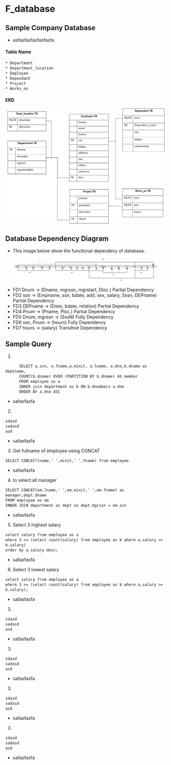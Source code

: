# F_database


## Sample Company Database
* asfasfasfasfasfasfa
#### Table Name
    * Department
    * Department_location
    * Employee
    * Dependant
    * Project
    * Works_on
#### ERD
![Alt](https://github.com/Rllein1/F_database/blob/main/db.png)

## Database Dependency Diagram
* This image below show the functional dependecy of database.
![Alt](https://github.com/Rllein1/F_database/blob/main/FDD.png)
* FD1 Dnum  -> (Dname, mgrssn, mgrstart, Dloc.) Partial Dependency
* FD2 ssn   ->   (Empname, ssn, bdate, add, sex, salary, Sssn, DEPname) Partial Dependency
* FD3 DEPname   ->   (Dsex, bdate, relation) Partial Dependency
* FD4 Pnum  ->  (Pname, Ploc.) Partial Dependency
* FD5 Dnum, mgrssn  ->  (SssN) Fully Dependency
* FD6 ssn, Pnum  ->  (hours) Fully Dependency
* FD7 hours  ->  (salary) Transitive Dependency

## Sample Query
1.
```  
      SELECT a.ssn, a.fname,a.minit, a.lname, a.dno,b.dname as deptname, 
      COUNT(b.dname) OVER (PARTITION BY b.dname) AS member 
      FROM employee as a 
      INNER join department as b ON b.dnumber= a.dno 
      ORDER BY a.dno ASC
```
* safasfasfa

2.
```
sdasd
sadasd
asd
```
* safasfasfa

3. Get fullname of employee using CONCAT
```
SELECT CONCAT(lname,' ',minit,' ',fname) from employee
```
* safasfasfa

4. to select all manager 
```
SELECT CONCAT(em.lname,' ',em.minit,' ',em.fname) as manager,dept.dname
FROM employee as em
INNER JOIN department as dept on dept.mgrssn = em.ssn
```
* safasfasfa
5. Select 3 highest salary
```
select salary from employee as a 
where 3 >= (select count(salary) from employee as b where a.salary <= b.salary) 
order by a.salary desc;
```
* safasfasfa
6. Select 3 lowest salary
```
select salary from employee as a 
where 3 >= (select count(salary) from employee as b where a.salary >= b.salary);
```
* safasfasfa
3.
```
sdasd
sadasd
asd
```
* safasfasfa
3.
```
sdasd
sadasd
asd
```
* safasfasfa
3.
```
sdasd
sadasd
asd
```
* safasfasfa
3.
```
sdasd
sadasd
asd
```
* safasfasfa
